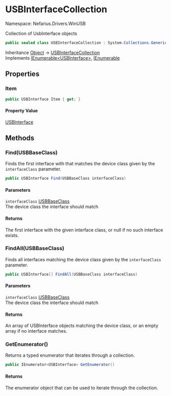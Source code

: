 # USBInterfaceCollection

Namespace: Nefarius.Drivers.WinUSB

Collection of UsbInterface objects

```csharp
public sealed class USBInterfaceCollection : System.Collections.Generic.IEnumerable`1[[Nefarius.Drivers.WinUSB.USBInterface, Nefarius.Drivers.WinUSB, Version=0.0.0.0, Culture=neutral, PublicKeyToken=null]], System.Collections.IEnumerable
```

Inheritance [Object](https://docs.microsoft.com/en-us/dotnet/api/system.object) → [USBInterfaceCollection](./nefarius.drivers.winusb.usbinterfacecollection.md)<br>
Implements [IEnumerable&lt;USBInterface&gt;](https://docs.microsoft.com/en-us/dotnet/api/system.collections.generic.ienumerable-1), [IEnumerable](https://docs.microsoft.com/en-us/dotnet/api/system.collections.ienumerable)

## Properties

### <a id="properties-item"/>**Item**

```csharp
public USBInterface Item { get; }
```

#### Property Value

[USBInterface](./nefarius.drivers.winusb.usbinterface.md)<br>

## Methods

### <a id="methods-find"/>**Find(USBBaseClass)**

Finds the first interface with that matches the device class
 given by the `interfaceClass` parameter.

```csharp
public USBInterface Find(USBBaseClass interfaceClass)
```

#### Parameters

`interfaceClass` [USBBaseClass](./nefarius.drivers.winusb.usbbaseclass.md)<br>
The device class the interface should match

#### Returns

The first interface with the given interface class, or null
 if no such interface exists.

### <a id="methods-findall"/>**FindAll(USBBaseClass)**

Finds all interfaces matching the device class given by the
 `interfaceClass` parameter.

```csharp
public USBInterface[] FindAll(USBBaseClass interfaceClass)
```

#### Parameters

`interfaceClass` [USBBaseClass](./nefarius.drivers.winusb.usbbaseclass.md)<br>
The device class the interface should match

#### Returns

An array of USBInterface objects matching the device class, or an empty
 array if no interface matches.

### <a id="methods-getenumerator"/>**GetEnumerator()**

Returns a typed enumerator that iterates through a collection.

```csharp
public IEnumerator<USBInterface> GetEnumerator()
```

#### Returns

The enumerator object that can be used to iterate through the collection.
